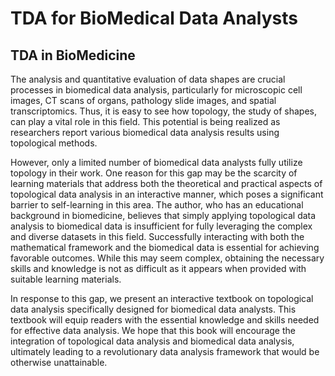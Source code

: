 # **TDA for BioMedical Data Analysts**

## **TDA in BioMedicine**
The analysis and quantitative evaluation of data shapes are crucial processes in biomedical data analysis, particularly for microscopic cell images, CT scans of organs, pathology slide images, and spatial transcriptomics. Thus, it is easy to see how topology, the study of shapes, can play a vital role in this field. This potential is being realized as researchers report various biomedical data analysis results using topological methods.

However, only a limited number of biomedical data analysts fully utilize topology in their work. One reason for this gap may be the scarcity of learning materials that address both the theoretical and practical aspects of topological data analysis in an interactive manner, which poses a significant barrier to self-learning in this area. The author, who has an educational background in biomedicine, believes that simply applying topological data analysis to biomedical data is insufficient for fully leveraging the complex and diverse datasets in this field. Successfully interacting with both the mathematical framework and the biomedical data is essential for achieving favorable outcomes. While this may seem complex, obtaining the necessary skills and knowledge is not as difficult as it appears when provided with suitable learning materials.

In response to this gap, we present an interactive textbook on topological data analysis specifically designed for biomedical data analysts. This textbook will equip readers with the essential knowledge and skills needed for effective data analysis. We hope that this book will encourage the integration of topological data analysis and biomedical data analysis, ultimately leading to a revolutionary data analysis framework that would be otherwise unattainable.

